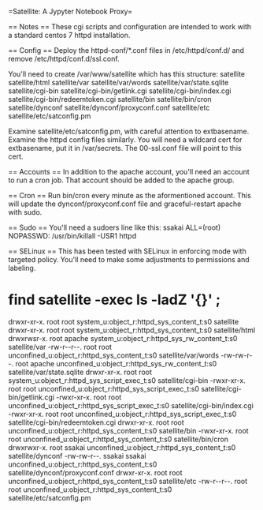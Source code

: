 =Satellite: A Jypyter Notebook Proxy=

== Notes ==
These cgi scripts and configuration are intended to work with
a standard centos 7 httpd installation.

== Config ==
Deploy the httpd-conf/*.conf files in /etc/httpd/conf.d/ and 
remove /etc/httpd/conf.d/ssl.conf.

You'll need to create
  /var/www/satellite
which has this structure:
  satellite
  satellite/html
  satellite/var
  satellite/var/words
  satellite/var/state.sqlite
  satellite/cgi-bin
  satellite/cgi-bin/getlink.cgi
  satellite/cgi-bin/index.cgi
  satellite/cgi-bin/redeemtoken.cgi
  satellite/bin
  satellite/bin/cron
  satellite/dynconf
  satellite/dynconf/proxyconf.conf
  satellite/etc
  satellite/etc/satconfig.pm

Examine satellite/etc/satconfig.pm, with careful attention to extbasename.
Examine the httpd config files similarly.
You will need a wildcard cert for extbasename, put it in /var/secrets.
The 00-ssl.conf file will point to this cert.

== Accounts ==
In addition to the apache account, you'll need an account to run a cron job.
That account should be added to the apache group.

== Cron ==
Run bin/cron every minute as the aformentioned account.  This will update the
dynconf/proxyconf.conf file and graceful-restart apache with sudo.

== Sudo ==
You'll need a sudoers line like this:
ssakai  ALL=(root) NOPASSWD: /usr/bin/killall -USR1 httpd


== SELinux ==
This has been tested with SELinux in enforcing mode with targeted policy.
You'll need to make some adjustments to permissions and labeling.

# find satellite -exec ls -ladZ '{}' \;
drwxr-xr-x. root root system_u:object_r:httpd_sys_content_t:s0 satellite
drwxr-xr-x. root root system_u:object_r:httpd_sys_content_t:s0 satellite/html
drwxrwsr-x. root apache system_u:object_r:httpd_sys_rw_content_t:s0 satellite/var
-rw-r--r--. root root unconfined_u:object_r:httpd_sys_content_t:s0 satellite/var/words
-rw-rw-r--. root apache unconfined_u:object_r:httpd_sys_rw_content_t:s0 satellite/var/state.sqlite
drwxr-xr-x. root root system_u:object_r:httpd_sys_script_exec_t:s0 satellite/cgi-bin
-rwxr-xr-x. root root unconfined_u:object_r:httpd_sys_script_exec_t:s0 satellite/cgi-bin/getlink.cgi
-rwxr-xr-x. root root unconfined_u:object_r:httpd_sys_script_exec_t:s0 satellite/cgi-bin/index.cgi
-rwxr-xr-x. root root unconfined_u:object_r:httpd_sys_script_exec_t:s0 satellite/cgi-bin/redeemtoken.cgi
drwxr-xr-x. root root unconfined_u:object_r:httpd_sys_content_t:s0 satellite/bin
-rwxr-xr-x. root root unconfined_u:object_r:httpd_sys_content_t:s0 satellite/bin/cron
drwxrwxr-x. root ssakai unconfined_u:object_r:httpd_sys_content_t:s0 satellite/dynconf
-rw-rw-r--. ssakai ssakai unconfined_u:object_r:httpd_sys_content_t:s0 satellite/dynconf/proxyconf.conf
drwxr-xr-x. root root unconfined_u:object_r:httpd_sys_content_t:s0 satellite/etc
-rw-r--r--. root root unconfined_u:object_r:httpd_sys_content_t:s0 satellite/etc/satconfig.pm
#

